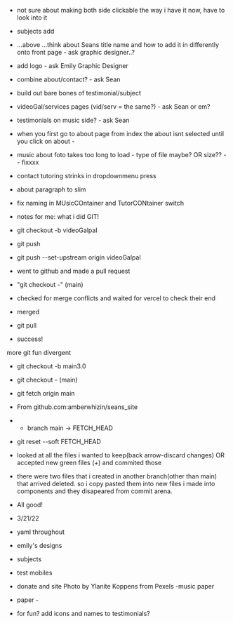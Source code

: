 
 - not sure about making both side clickable the way i have it now, have to look into it
 - subjects add
 - ...above ...think about Seans title name and how to add it in differently onto front page - ask graphic designer..?
 - add logo - ask Emily Graphic Designer
 - combine about/contact? - ask Sean
 - build out bare bones of testimonial/subject
 - videoGal/services pages (vid/serv = the same?) - ask Sean or em?
  - testimonials on music side? - ask Sean
 - when you first go to about page from index the about isnt selected until you click on about - 
 - music about foto takes too long to load - type of file maybe? OR size?? -- fixxxx
 - contact tutoring strinks in dropdownmenu press
 - about paragraph to slim
 - fix naming in MUsicCOntainer and TutorCONtainer switch
  - notes for me:
  what i did GIT!

  - git checkout -b videoGalpal
  - git push
  - git push --set-upstream origin videoGalpal
  - went to github and made a pull request
  - "git checkout -"  (main)
  - checked for merge conflicts and waited for vercel to check their end
  - merged
  - git pull
  - success!

  more git fun divergent 
  - git checkout -b main3.0
  - git checkout - (main)
  - git fetch origin main
   - From github.com:amberwhizin/seans_site
   -  * branch            main       -> FETCH_HEAD
  -  git reset --soft FETCH_HEAD
  - looked at all the files i wanted to keep(back arrow-discard changes) OR accepted new green files (+) and commited those
  - there were two files that i created in another branch(other than main) that arrived deleted. so i copy pasted them into new files i made into components and they disapeared from commit arena.
  - All good!
  

 - 3/21/22
 - yaml throughout
 - emily's designs
 - subjects
 - test mobiles

 - donate and site Photo by Ylanite Koppens from Pexels -music paper
 - paper - 

 - for fun? add icons and names to testimonials?